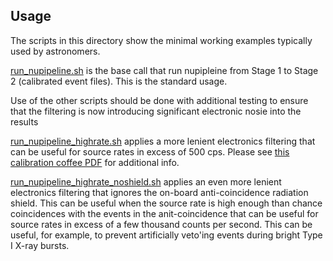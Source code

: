 Usage
------

The scripts in this directory show the minimal working examples typically
used by astronomers.

[run_nupipeline.sh](run_nupipeline.sh) is the base call that run nupipleine from Stage 1 to
Stage 2 (calibrated event files). This is the standard usage.

Use of the other scripts should be done with additional testing to ensure 
that the filtering is now introducing significant electronic nosie into
the results

[run_nupipeline_highrate.sh](run_nupipeline_highrate.sh) applies a more lenient electronics filtering
that can be useful for source rates in excess of 500 cps. Please see
[this calibration coffee PDF](https://github.com/NuSTAR/calibration_coffee/blob/main/pdf/NuSTAR_CalCoffee_20241002.pdf)
for additional info.

[run_nupipeline_highrate_noshield.sh](run_nupipeline_highrate_noshield.sh) applies an even more lenient
electronics filtering that ignores the on-board anti-coincidence radiation
shield. This can be useful when the source rate is high enough than
chance coincidences with the events in the anit-coincidence that can be
useful for source rates in excess of a few thousand counts per second. This
can be useful, for example, to prevent artificially veto'ing events during
bright Type I X-ray bursts.

